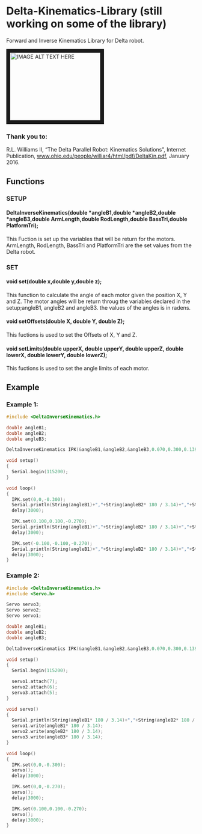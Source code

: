 # Delta-Kinematics-Library (still working on some of the library)
Forward and Inverse Kinematics Library for Delta robot.

<a href="http://www.youtube.com/watch?feature=player_embedded&v=sGBrFT5dmzU
" target="_blank"><img src="http://img.youtube.com/vi/sGBrFT5dmzU/0.jpg" 
alt="IMAGE ALT TEXT HERE" width="240" height="180" border="10" /></a> 


### Thank you to:
R.L. Williams II, “The Delta Parallel Robot: Kinematics Solutions”, Internet Publication, www.ohio.edu/people/williar4/html/pdf/DeltaKin.pdf, January 2016.

## Functions
### SETUP
#### DeltaInverseKinematics(double *angleB1,double *angleB2,double *angleB3,double ArmLength,double RodLength,double BassTri,double PlatformTri);
This Fuction is set up the variables that will be return for the motors. ArmLength, RodLength, BassTri and PlatformTri are the set values from the Delta robot. 
        
### SET 
#### void set(double x,double y,double z);
This function to calculate the angle of each motor given the position X, Y and Z. The motor angles will be return throug the variables declared in the setup;angleB1, angleB2 and angleB3. the values of the angles is in radens.

#### void setOffsets(double X, double Y, double Z);
This fuctions is used to set the Offsets of X, Y and Z.

#### void setLimits(double upperX, double upperY, double upperZ, double lowerX, double lowerY, double lowerZ);
This fuctions is used to set the angle limits of each motor.

## Example
### Example 1:

```c++
#include <DeltaInverseKinematics.h>

double angleB1;
double angleB2;
double angleB3;

DeltaInverseKinematics IPK(&angleB1,&angleB2,&angleB3,0.070,0.300,0.139,0.112);

void setup() 
{  
  Serial.begin(115200);
}

void loop() 
{
  IPK.set(0,0,-0.300);  
  Serial.println(String(angleB1)+","+String(angleB2* 180 / 3.14)+","+String(angleB3* 180 / 3.14));
  delay(3000);

  IPK.set(0.100,0.100,-0.270);
  Serial.println(String(angleB1)+","+String(angleB2* 180 / 3.14)+","+String(angleB3* 180 / 3.14));
  delay(3000);

  IPK.set(-0.100,-0.100,-0.270);
  Serial.println(String(angleB1)+","+String(angleB2* 180 / 3.14)+","+String(angleB3* 180 / 3.14));
  delay(3000);
}
```

### Example 2:

```c++
#include <DeltaInverseKinematics.h>
#include <Servo.h>

Servo servo3;
Servo servo2;
Servo servo1;

double angleB1;
double angleB2;
double angleB3;

DeltaInverseKinematics IPK(&angleB1,&angleB2,&angleB3,0.070,0.300,0.139,0.112);

void setup() 
{  
  Serial.begin(115200);

  servo1.attach(7);
  servo2.attach(6);
  servo3.attach(5);
}

void servo()
{
  Serial.println(String(angleB1* 180 / 3.14)+","+String(angleB2* 180 / 3.14)+","+String(angleB3* 180 / 3.14));
  servo1.write(angleB1* 180 / 3.14);
  servo2.write(angleB2* 180 / 3.14);
  servo3.write(angleB3* 180 / 3.14);
}

void loop() 
{
  IPK.set(0,0,-0.300);
  servo();
  delay(3000);

  IPK.set(0,0,-0.270);
  servo();
  delay(3000);

  IPK.set(0.100,0.100,-0.270);
  servo();
  delay(3000);
}
```

